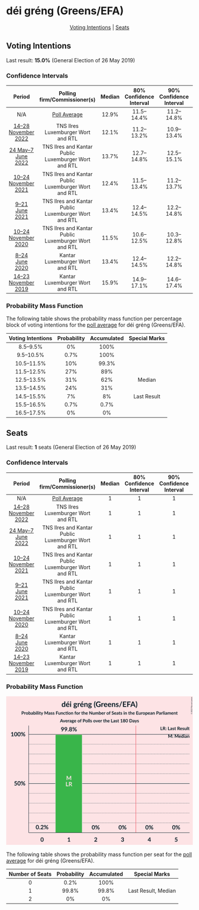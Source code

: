 # déi gréng (Greens/EFA)

<p align="center"><a href="#voting-intentions">Voting Intentions</a> | <a href="#seats">Seats</a></p>

## Voting Intentions

Last result: **15.0%** (General Election of 26 May 2019)

### Confidence Intervals

| Period     | Polling firm/Commissioner(s) | Median | 80% Confidence Interval | 90% Confidence Interval | 95% Confidence Interval | 99% Confidence Interval |
|:----------:|:----------------:|:-----------:|:-----------------------:|:-----------------------:|:-----------------------:|:-----------------------:|
| N/A | [Poll Average](average.html) | 12.9% | 11.5–14.4% | 11.2–14.8% | 10.9–15.1% | 10.5–15.6% |
| [14–28 November 2022](2022-11-28-TNSIlres.html) | TNS Ilres <br> Luxemburger Wort and RTL | 12.1% | 11.2–13.2% | 10.9–13.4% | 10.7–13.7% | 10.3–14.2% |
| [24 May–7 June 2022](2022-06-07-TNSIlresandKantarPublic.html) | TNS Ilres and Kantar Public <br> Luxemburger Wort and RTL | 13.7% | 12.7–14.8% | 12.5–15.1% | 12.2–15.3% | 11.8–15.9% |
| [10–24 November 2021](2021-11-24-TNSIlresandKantarPublic.html) | TNS Ilres and Kantar Public <br> Luxemburger Wort and RTL | 12.4% | 11.5–13.4% | 11.2–13.7% | 11.0–14.0% | 10.5–14.5% |
| [9–21 June 2021](2021-06-21-TNSIlresandKantarPublic.html) | TNS Ilres and Kantar Public <br> Luxemburger Wort and RTL | 13.4% | 12.4–14.5% | 12.2–14.8% | 11.9–15.0% | 11.5–15.6% |
| [10–24 November 2020](2020-11-24-TNSIlresandKantarPublic.html) | TNS Ilres and Kantar Public <br> Luxemburger Wort and RTL | 11.5% | 10.6–12.5% | 10.3–12.8% | 10.1–13.0% | 9.7–13.5% |
| [8–24 June 2020](2020-06-24-Kantar.html) | Kantar <br> Luxemburger Wort and RTL | 13.4% | 12.4–14.5% | 12.2–14.8% | 11.9–15.1% | 11.5–15.6% |
| [14–23 November 2019](2019-11-23-Kantar.html) | Kantar <br> Luxemburger Wort and RTL | 15.9% | 14.9–17.1% | 14.6–17.4% | 14.3–17.7% | 13.8–18.2% |

### Probability Mass Function

The following table shows the probability mass function per percentage block of voting intentions for the [poll average](average.html) for déi gréng (Greens/EFA).

| Voting Intentions | Probability | Accumulated | Special Marks |
|:-----------------:|:-----------:|:-----------:|:-------------:|
| 8.5–9.5% | 0% | 100% |  |
| 9.5–10.5% | 0.7% | 100% |  |
| 10.5–11.5% | 10% | 99.3% |  |
| 11.5–12.5% | 27% | 89% |  |
| 12.5–13.5% | 31% | 62% | Median |
| 13.5–14.5% | 24% | 31% |  |
| 14.5–15.5% | 7% | 8% | Last Result |
| 15.5–16.5% | 0.7% | 0.7% |  |
| 16.5–17.5% | 0% | 0% |  |


## Seats

Last result: **1** seats (General Election of 26 May 2019)

### Confidence Intervals

| Period     | Polling firm/Commissioner(s) | Median | 80% Confidence Interval | 90% Confidence Interval | 95% Confidence Interval | 99% Confidence Interval |
|:----------:|:----------------:|:------:|:-----------------------:|:-----------------------:|:-----------------------:|:-----------------------:|
| N/A | [Poll Average](average.html) | 1 | 1 | 1 | 1 | 1 |
| [14–28 November 2022](2022-11-28-TNSIlres.html) | TNS Ilres <br> Luxemburger Wort and RTL | 1 | 1 | 1 | 1 | 1 |
| [24 May–7 June 2022](2022-06-07-TNSIlresandKantarPublic.html) | TNS Ilres and Kantar Public <br> Luxemburger Wort and RTL | 1 | 1 | 1 | 1 | 1 |
| [10–24 November 2021](2021-11-24-TNSIlresandKantarPublic.html) | TNS Ilres and Kantar Public <br> Luxemburger Wort and RTL | 1 | 1 | 1 | 1 | 0–1 |
| [9–21 June 2021](2021-06-21-TNSIlresandKantarPublic.html) | TNS Ilres and Kantar Public <br> Luxemburger Wort and RTL | 1 | 1 | 1 | 1 | 1 |
| [10–24 November 2020](2020-11-24-TNSIlresandKantarPublic.html) | TNS Ilres and Kantar Public <br> Luxemburger Wort and RTL | 1 | 1 | 1 | 1 | 0–1 |
| [8–24 June 2020](2020-06-24-Kantar.html) | Kantar <br> Luxemburger Wort and RTL | 1 | 1 | 1 | 1 | 1 |
| [14–23 November 2019](2019-11-23-Kantar.html) | Kantar <br> Luxemburger Wort and RTL | 1 | 1 | 1 | 1 | 1 |

### Probability Mass Function

![Graph with seats probability mass function not yet produced](average-seats-pmf-déigrénggreensefa.png "Seats Probability Mass Function")

The following table shows the probability mass function per seat for the [poll average](average.html) for déi gréng (Greens/EFA).

| Number of Seats | Probability | Accumulated | Special Marks |
|:---------------:|:-----------:|:-----------:|:-------------:|
| 0 | 0.2% | 100% |  |
| 1 | 99.8% | 99.8% | Last Result, Median |
| 2 | 0% | 0% |  |


